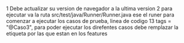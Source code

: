 1 Debe actualizar su version de navegador a la ultima version
2 para ejecutar va la ruta src/test/java/Runner/Runner.java ese el runer para comenzar a ejecutar los casos de prueba, linea de codigo 13 tags = "@Caso3", para poder ejecutar los direfentes casos debe remplazar la etiqueta por las que estan en los features

